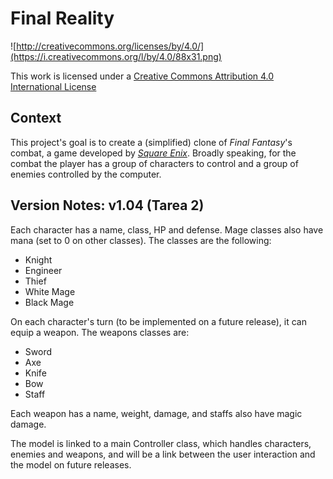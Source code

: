 Final Reality
=============

![http://creativecommons.org/licenses/by/4.0/](https://i.creativecommons.org/l/by/4.0/88x31.png)

This work is licensed under a 
[Creative Commons Attribution 4.0 International License](http://creativecommons.org/licenses/by/4.0/)

Context
-------

This project's goal is to create a (simplified) clone of _Final Fantasy_'s combat, a game developed
by [_Square Enix_](https://www.square-enix.com).
Broadly speaking, for the combat the player has a group of characters to control and a group of 
enemies controlled by the computer.

Version Notes: v1.04 (Tarea 2)
----------------------------

Each character has a name, class, HP and defense. Mage classes also have mana (set to 0 on other classes). The
classes are the following:

- Knight
- Engineer
- Thief
- White Mage
- Black Mage

On each character's turn (to be implemented on a future release), it can equip a weapon.
The weapons classes are:

- Sword
- Axe
- Knife
- Bow
- Staff

Each weapon has a name, weight, damage, and staffs also have magic damage.

The model is linked to a main Controller class, which handles characters, enemies and weapons, and will 
be a link between the user interaction and the model on future releases.